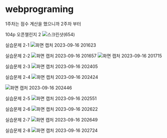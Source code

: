 # webprograming

1주차는 점수 계산을 했으니까 2주차 부터

104p 오픈챌린지 2
![스크린샷(654)](https://github.com/ks2019575010/webprograming/assets/48661594/e154bd91-739f-4899-bcb9-aa3170fc7ff9)

실습문제 2-1
![화면 캡처 2023-09-16 201623](https://github.com/ks2019575010/webprograming/assets/48661594/d97527d5-a0c0-464a-9028-73756c80c85c)

실습문제 2-2
![화면 캡처 2023-09-16 201657](https://github.com/ks2019575010/webprograming/assets/48661594/3865eb90-98ba-4dc6-aa19-cf363197103d)
![화면 캡처 2023-09-16 201715](https://github.com/ks2019575010/webprograming/assets/48661594/51ed0c7f-d764-4b8f-b5e1-846c6a9babc8)

실습문제 2-3
![화면 캡처 2023-09-16 202405](https://github.com/ks2019575010/webprograming/assets/48661594/794c41ab-2b7b-4cdf-9531-40de65e6ae5c)

실습문제 2-4
![화면 캡처 2023-09-16 202424](https://github.com/ks2019575010/webprograming/assets/48661594/f6522445-d949-4f6e-8b69-2af72127002c)

![화면 캡처 2023-09-16 202446](https://github.com/ks2019575010/webprograming/assets/48661594/9625731c-12a5-40e7-a9f7-f38fab558290)

실습문제 2-5
![화면 캡처 2023-09-16 202551](https://github.com/ks2019575010/webprograming/assets/48661594/7b87278e-f57f-417a-8e89-1c08eb95b1e4)

실습문제 2-6
![화면 캡처 2023-09-16 202622](https://github.com/ks2019575010/webprograming/assets/48661594/6d9e63c7-5b24-400c-b7ad-e880b23f322d)

실습문제 2-7
![화면 캡처 2023-09-16 202649](https://github.com/ks2019575010/webprograming/assets/48661594/4994f627-2b44-4214-b37f-687cfaa3befc)

실습문제 2-8
![화면 캡처 2023-09-16 202724](https://github.com/ks2019575010/webprograming/assets/48661594/66ff230c-30ac-4cee-8aec-ecd79b7fb4ee)
